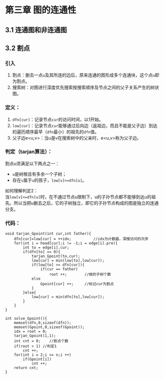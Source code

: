 # 第三章 图的连通性
## 3.1 连通图和非连通图

## 3.2 割点
### 引入

1. 割点：删去一点`u`及其所连的边后，原来连通的图形成多个连通块，这个点`u`即为割点。
2. 搜索树：对图进行深度优先搜索按搜索顺序及节点之间的父子关系产生的树状图。

### 定义：

1. `dfn[cur]`：记录节点`cur`的访问时间，以1开始。
2. `low[cur]`：记录节点`cur`能够通过后向边（返祖边，而且不能是父子边）到达的遍历顺序最早（`dfn`最小）的祖先的`dfn`值。
3. 父子边e<u,v>：当u是v在搜索树中的父亲时，e<u,v>称为父子边。

### 判定（tarjan算法）：
割点u须满足以下两点之一：

- `u`是树根且有多余一个子树；
- 存在`v`属于`u`的孩子，`low[v]>=dfn[u]`。

如何理解判定2：  
当`low[v]<=dfn[u]`时，在不通过节点u限制下，u的子孙节点都不能够到达u的祖先。所以当把u删去之后，它的子树独立，即它的子孙节点构成的图是独立的连通分支。

### 代码：

	void tarjan_Gpoint(int cur,int father){
	    dfn[cur]=low[cur] = ++idx;          //idx为计数器，深搜访问的次序
	    for(int i = head[cur];i != -1;i = edge[i].pre){
	        int to = edge[i].cur;
        	if(dfn[to] == 0){
            	tarjan_Gpoint(to,cur);
            	low[cur] = min(low[to],low[cur]);
            	if(low[to] >= dfn[cur]){
                	if(cur == father)
                	    root ++;        //根的子树个数
            	else
                	Gpoint[cur] ++;     //标记cur为割点
            	} 
        	}else{
            	low[cur] = min(dfn[to],low[cur]);
        	}
    	}
	}

	int solve_Gpoint(){
	    memset(dfn,0,sizeof(dfn));
	    memset(Gpoint,0,sizeof(Gpoint));
	    idx = root = 0;
	    tarjan_Gpoint(1,1);
	    int cnt = 0;    //割点个数
	    if(root > 1) //判定1
	        cnt ++;
	    for(int i = 2;i <= n;i ++)
	        if(Gpoint[i])
	            cnt ++;
	    return cnt;
	}
